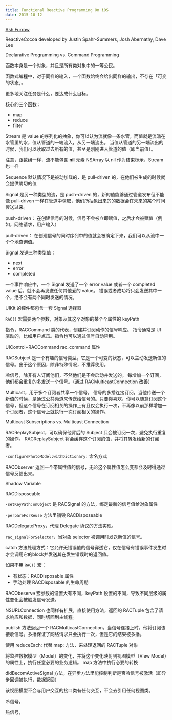 ```yaml
---
title: Functional Reactive Programming On iOS
date: 2015-10-12
---
```


[Ash Furrow](https://github.com/ashfurrow)

ReactiveCocoa developed by Justin Spahr-Summers, Josh Abernathy, Dave Lee

<!---more--->

Declarative Programming vs. Command Programming

函数本身是一个对象，并且是所有类对象中的一等公民。

函数式编程中，对于同样的输入，一个函数始终会给出同样的输出，不存在「可变的状态」。

更多地关注任务是什么，要达成什么目标。

核心的三个函数：
* map
* reduce
* filter

Stream 是 value 的序列化的抽象，你可以认为流就像一条水管，而值就是流淌在水管里的水，值从管道的一端流入，从另一端流出。
当值从管道的另一端流出的时候，我们可以读取过去所有的值，甚至是刚刚进入管道的值（即当前值）。

注意，跟数组一样，流不能包含 **nil** 元素
NSArray 以 nil 作为结束标示，Stream 也一样

Sequence 默认情况下是被动加载的，是 pull-driven 的，在他们被生成的时候就会提供确切的值

Signal 是另一种类型的流，是 push-driven 的，新的值能够通过管道发布但不能像 pull-driven 一样在管道中获取，他们所抽象出来的的数据会在未来的某个时间传送过来。

push-driven： 在创建信号的时候，信号不会被立即赋值，之后才会被赋值（例如，网络请求，用户输入）

pull-driven： 在创建信号的同时序列中的值就会被确定下来，我们可以从流中一个个地查询值。

Signal 发送三种类型值：
- next
- error
- completed

一个事件响应中，一个 Signal 发送了一个 error value 或者一个 completed value 后，就不会再发送任何其他爱的 value。
错误或者成功将只会发送其中一个，绝不会有两个同时发送的情况。

UIKit 的控件都包含一套 Signal 选择器

`RAC()` 宏需要两个参数，对象及其这个对象的某个个属性的 keyPath

指令，RACCommand 类的代表，创建并订阅动作的信号响应。
指令通常是 UI 驱动的，比如用户点击。指令也可以通过信号自动禁用。

UIControl+RACCommand
rac_command 属性

RACSubject 是一个有趣的信号类型。它是一个可变的状态，可以主动发送新值的信号。出于这个原因，除非特殊情况，不推荐使用。

冷信号，除非有人订阅他们，不然他们是不会启动并发送的。
每增加一个订阅，他们都会重复的多发送一个信号。（通过 RACMulticastConnection 改善）

Multicast，用于多个订阅者共享一个信号。
信号的多播连接订阅，当他传送一个新值的时候，是通过公共频道来传送给信号的。只要你喜欢，你可以随意订阅这个信号，但这个信号在订阅相关的操作上有且仅会执行一次，不再像以前那样增加一个订阅者，这个信号上就执行一次订阅相关的操作。

Multicast Subscriptions vs. Multicast Connection

RACReplaySubject，可以确保他背后的 Subject 只会被订阅一次，避免执行重复的操作。
RACReplaySubject 将会缓存这个订阅的值，并将其转发给新的订阅者。

`-configurePhotoModel:withDictionary:` 命名方式

RACObserver 返回一个带属性值的信号，无论这个属性值怎么变都会及时得通过信号反馈出来。

Shadow Variable

RACDisposeable

`-setKeyPath:onObject` 是 RACSignal 的方法，绑定最新的信号值给对象属性

`-perpareForReuse` 方法里销毁 RACDisposeable

RACDelegateProxy，代理 Delegate 协议的方法实现。

`rac_signalForSelector`，当对象 selector 被调用时发送新值的信号。

catch 方法处理方式：它允许无错误值的信号穿透它，仅在信号有错误事件发生时才会调用它的block并发送其在发生错误时的返回值。

如果不用 `RAC()` 宏：
- 有状态：RACDisposable 属性
- 手动处理 RACDisposable 的生命周期

RACObeserve 宏参数的设置大有不同，keyPath 设置的不同，导致不同层级的属性变化会被触发信号发送。

NSURLConnection 也同样有扩展，直接使用方法，返回的 RACTuple 包含了请求响应和数据，同时切回到主线程。

publish 方法返回一个 RACMulticastConnection，当信号连接上时，他将订阅该接收信号。多播保证了网络请求只会执行一次，但是它的结果被多播。

使用 reduceEach: 代替 map: 方法，来处理返回的 RACTuple 对象

将监控数据模型（Model）的变化，并将这个变化映射到视图模型（View Model）的属性上，执行任意必要的业务逻辑。
map 方法中执行必要的转换

didBecomActiveSignal 方法，在异步方法里能控制判断是否冷信号被激活（即异步回调被执行，数据返回）

该视图模型不会与用户交互的接口类有任何交互，不会去引用任何视图类。

冷信号，

热信号，